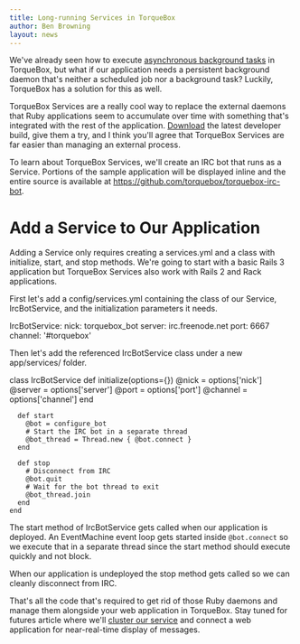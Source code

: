 ```yaml
---
title: Long-running Services in TorqueBox
author: Ben Browning
layout: news
---
```


We've already seen how to execute [asynchronous background
tasks][tasks] in TorqueBox, but what if our application needs a
persistent background daemon that's neither a scheduled job nor a
background task? Luckily, TorqueBox has a solution for this as well.

[tasks]: /news/2011/01/07/clustered-tasks

TorqueBox Services are a really cool way to replace the external
daemons that Ruby applications seem to accumulate over time with
something that's integrated with the rest of the
application. [Download] the latest developer build, give them a try,
and I think you'll agree that TorqueBox Services are far easier than
managing an external process.

[download]: /download

To learn about TorqueBox Services, we'll create an IRC bot that runs
as a Service. Portions of the sample application will be displayed
inline and the entire source is available at
<https://github.com/torquebox/torquebox-irc-bot>.

# Add a Service to Our Application

Adding a Service only requires creating a services.yml and a class
with initialize, start, and stop methods. We're going to start with a
basic Rails 3 application but TorqueBox Services also work with Rails
2 and Rack applications.

First let's add a config/services.yml containing the class of our
Service, IrcBotService, and the initialization parameters it needs.

<script src="https://gist.github.com/800711.js"></script>

<noscript>
    IrcBotService:
      nick: torquebox_bot
      server: irc.freenode.net
      port: 6667
      channel: '#torquebox'
</noscript>

Then let's add the referenced IrcBotService class under a new
app/services/ folder.

<script src="https://gist.github.com/800982.js"></script>

<noscript>
    class IrcBotService
      def initialize(options={})
        @nick = options['nick']
        @server = options['server']
        @port = options['port']
        @channel = options['channel']
      end

      def start
        @bot = configure_bot
        # Start the IRC bot in a separate thread
        @bot_thread = Thread.new { @bot.connect }
      end

      def stop
        # Disconnect from IRC
        @bot.quit
        # Wait for the bot thread to exit
        @bot_thread.join
      end
    end
</noscript>

The start method of IrcBotService gets called when our application is
deployed. An EventMachine event loop gets started inside
`@bot.connect` so we execute that in a separate thread since the start
method should execute quickly and not block.

When our application is undeployed the stop method gets called so we
can cleanly disconnect from IRC.

That's all the code that's required to get rid of those Ruby daemons
and manage them alongside your web application in TorqueBox. Stay
tuned for futures article where we'll [cluster our service][] and
connect a web application for near-real-time display of messages.

[cluster our service]: /news/2011/02/09/hasingleton-services
